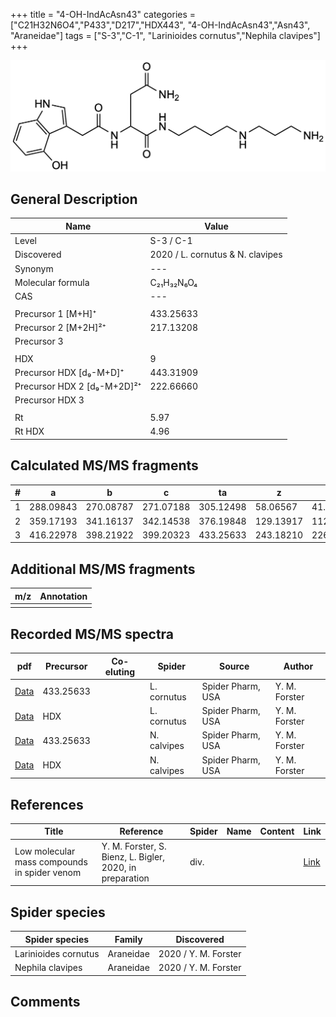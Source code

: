 +++
title = "4-OH-IndAcAsn43"
categories = ["C21H32N6O4","P433","D217","HDX443",
"4-OH-IndAcAsn43","Asn43",
"Araneidae"]
tags = ["S-3","C-1",
"Larinioides cornutus","Nephila clavipes"]
+++

![](/img/4-OH-IndAcAsn43.png)

## General Description

| Name                       | Value              |
|----------------------------|--------------------|
| Level                      | S-3 / C-1          |
| Discovered                 | 2020 / L. cornutus & N. clavipes |
| Synonym                    | ---                |
| Molecular formula          | C₂₁H₃₂N₆O₄                   |
| CAS                        | ---                |
|                            |                    |
| Precursor 1 [M+H]⁺         | 433.25633                   |
| Precursor 2 [M+2H]²⁺       | 217.13208                   |
| Precursor 3                |                    |
|                            |                    |
| HDX                        | 9                   |
| Precursor HDX   [d₉-M+D]⁺   | 443.31909                   |
| Precursor HDX 2 [d₉-M+2D]²⁺ | 222.66660                   |
| Precursor HDX 3            |                    |
|                            |                    |
| Rt                         | 5.97                   |
| Rt HDX                     | 4.96                   |

## Calculated MS/MS fragments

| # | a         | b         | c         | ta        | z         | y         | tz        |
|---|-----------|-----------|-----------|-----------|-----------|-----------|-----------|
| 1 | 288.09843 | 270.08787 | 271.07188 | 305.12498 | 58.06567 | 41.03912 | 75.09222 |
| 2 | 359.17193 | 341.16137 | 342.14538 | 376.19848 | 129.13917 | 112.11262 | 146.16572 |
| 3 | 416.22978 | 398.21922 | 399.20323 | 433.25633 | 243.18210 | 226.15555 | 260.20865 |

## Additional MS/MS fragments

| m/z | Annotation |
|-----|------------|
|     |            |

## Recorded MS/MS spectra

| pdf                                             | Precursor | Co-eluting | Spider      | Source                       | Author        |
|-------------------------------------------------|-----------|------------|-------------|------------------------------|---------------|
| [Data](/pdf/L-cornutus/433_4-OH-IndAcAsn43_Lc.pdf) | 433.25633 |           | L. cornutus | Spider Pharm, USA | Y. M. Forster |
| [Data](/pdf/L-cornutus/433_4-OH-IndAcAsn43_Lc_HDX.pdf) | HDX |           | L. cornutus | Spider Pharm, USA | Y. M. Forster |
| [Data](/pdf/N-clavipes/433_4-OH-IndAcAsn43_Nc.pdf) | 433.25633 |           | N. calvipes| Spider Pharm, USA | Y. M. Forster |
| [Data](/pdf/N-clavipes/433_4-OH-IndAcAsn43_Nc_HDX.pdf) | HDX |           | N. calvipes| Spider Pharm, USA | Y. M. Forster |


## References

| Title | Reference | Spider | Name | Content | Link |
|-------|-----------|--------|------|---------|------|
| Low molecular mass compounds in spider venom      | Y. M. Forster, S. Bienz, L. Bigler, 2020, in preparation          | div.       |   |   | [Link](unknown) |

## Spider species

| Spider species     | Family     | Discovered           |
|--------------------|------------|----------------------|
| Larinioides cornutus | Araneidae | 2020 / Y. M. Forster |
| Nephila clavipes | Araneidae | 2020 / Y. M. Forster |


## Comments